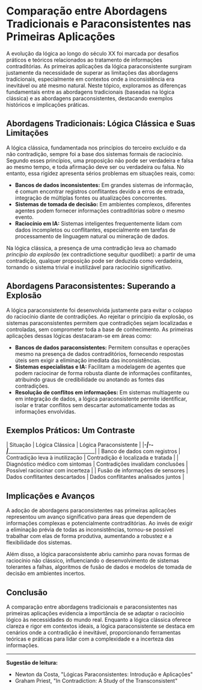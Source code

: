 
# Comparação entre Abordagens Tradicionais e Paraconsistentes nas Primeiras Aplicações

A evolução da lógica ao longo do século XX foi marcada por desafios práticos e teóricos relacionados ao tratamento de informações contraditórias. As primeiras aplicações da lógica paraconsistente surgiram justamente da necessidade de superar as limitações das abordagens tradicionais, especialmente em contextos onde a inconsistência era inevitável ou até mesmo natural. Neste tópico, exploramos as diferenças fundamentais entre as abordagens tradicionais (baseadas na lógica clássica) e as abordagens paraconsistentes, destacando exemplos históricos e implicações práticas.

## Abordagens Tradicionais: Lógica Clássica e Suas Limitações

A lógica clássica, fundamentada nos princípios do terceiro excluído e da não contradição, sempre foi a base dos sistemas formais de raciocínio. Segundo esses princípios, uma proposição não pode ser verdadeira e falsa ao mesmo tempo, e toda afirmação deve ser ou verdadeira ou falsa. No entanto, essa rigidez apresenta sérios problemas em situações reais, como:

- **Bancos de dados inconsistentes:** Em grandes sistemas de informação, é comum encontrar registros conflitantes devido a erros de entrada, integração de múltiplas fontes ou atualizações concorrentes.
- **Sistemas de tomada de decisão:** Em ambientes complexos, diferentes agentes podem fornecer informações contraditórias sobre o mesmo evento.
- **Raciocínio em IA:** Sistemas inteligentes frequentemente lidam com dados incompletos ou conflitantes, especialmente em tarefas de processamento de linguagem natural ou mineração de dados.

Na lógica clássica, a presença de uma contradição leva ao chamado *princípio da explosão* (ex contradictione sequitur quodlibet): a partir de uma contradição, qualquer proposição pode ser deduzida como verdadeira, tornando o sistema trivial e inutilizável para raciocínio significativo.

## Abordagens Paraconsistentes: Superando a Explosão

A lógica paraconsistente foi desenvolvida justamente para evitar o colapso do raciocínio diante de contradições. Ao rejeitar o princípio da explosão, os sistemas paraconsistentes permitem que contradições sejam localizadas e controladas, sem comprometer toda a base de conhecimento. As primeiras aplicações dessas lógicas destacaram-se em áreas como:

- **Bancos de dados paraconsistentes:** Permitem consultas e operações mesmo na presença de dados contraditórios, fornecendo respostas úteis sem exigir a eliminação imediata das inconsistências.
- **Sistemas especialistas e IA:** Facilitam a modelagem de agentes que podem raciocinar de forma robusta diante de informações conflitantes, atribuindo graus de credibilidade ou anotando as fontes das contradições.
- **Resolução de conflitos em informações:** Em sistemas multiagente ou em integração de dados, a lógica paraconsistente permite identificar, isolar e tratar conflitos sem descartar automaticamente todas as informações envolvidas.

## Exemplos Práticos: Um Contraste

| Situação                        | Lógica Clássica                      | Lógica Paraconsistente                |
|_________________________________-|____________________________________--|_______________________________________|
| Banco de dados com registros     | Contradição leva à inutilização      | Contradição é localizada e tratada    |
| Diagnóstico médico com sintomas  | Contradições invalidam conclusões    | Possível raciocinar com incerteza     |
| Fusão de informações de sensores | Dados conflitantes descartados       | Dados conflitantes analisados juntos  |

## Implicações e Avanços

A adoção de abordagens paraconsistentes nas primeiras aplicações representou um avanço significativo para áreas que dependem de informações complexas e potencialmente contraditórias. Ao invés de exigir a eliminação prévia de todas as inconsistências, tornou-se possível trabalhar com elas de forma produtiva, aumentando a robustez e a flexibilidade dos sistemas.

Além disso, a lógica paraconsistente abriu caminho para novas formas de raciocínio não clássico, influenciando o desenvolvimento de sistemas tolerantes a falhas, algoritmos de fusão de dados e modelos de tomada de decisão em ambientes incertos.

## Conclusão

A comparação entre abordagens tradicionais e paraconsistentes nas primeiras aplicações evidencia a importância de se adaptar o raciocínio lógico às necessidades do mundo real. Enquanto a lógica clássica oferece clareza e rigor em contextos ideais, a lógica paraconsistente se destaca em cenários onde a contradição é inevitável, proporcionando ferramentas teóricas e práticas para lidar com a complexidade e a incerteza das informações.

___
**Sugestão de leitura:**  
- Newton da Costa, "Lógicas Paraconsistentes: Introdução e Aplicações"  
- Graham Priest, "In Contradiction: A Study of the Transconsistent"

